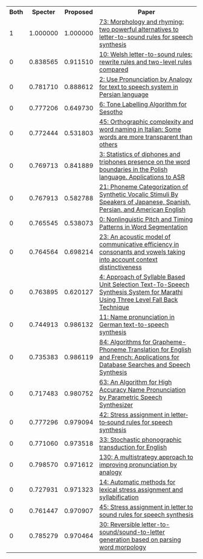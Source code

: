 <html><table><tr>
<th>Both</th>
<th>Specter</th>
<th>Proposed</th>
<th>Paper</th>
</tr>
<tr>
<td>1</td>
<td>1.000000</td>
<td>1.000000</td>
<td><a href="https://www.semanticscholar.org/paper/5042cea2b584fbdfe3126bd5b3f4c65ec95e2fa1">73: Morphology and rhyming: two powerful alternatives to letter-to-sound rules for speech synthesis</a></td>
</tr>
<tr>
<td>0</td>
<td>0.838565</td>
<td>0.911510</td>
<td><a href="https://www.semanticscholar.org/paper/5e5ca3a77b2be12d8108552821b0e3b49ef5a26b">10: Welsh letter-to-sound rules: rewrite rules and two-level rules compared</a></td>
</tr>
<tr>
<td>0</td>
<td>0.781710</td>
<td>0.888612</td>
<td><a href="https://www.semanticscholar.org/paper/de95b9a383c60f03714b003d4aa9d7f85af5905c">2: Use Pronunciation by Analogy for text to speech system in Persian language</a></td>
</tr>
<tr>
<td>0</td>
<td>0.777206</td>
<td>0.649730</td>
<td><a href="https://www.semanticscholar.org/paper/1d26efebb4d5ecf2ecc844e8fac22e13a630bd8b">6: Tone Labelling Algorithm for Sesotho</a></td>
</tr>
<tr>
<td>0</td>
<td>0.772444</td>
<td>0.531803</td>
<td><a href="https://www.semanticscholar.org/paper/7e9d20c26ea9baaf6e4e728dbb45342ebf2744ba">45: Orthographic complexity and word naming in Italian: Some words are more transparent than others</a></td>
</tr>
<tr>
<td>0</td>
<td>0.769713</td>
<td>0.841889</td>
<td><a href="https://www.semanticscholar.org/paper/cb2b557137c2a7a40259d67975e804c5b356bb81">3: Statistics of diphones and triphones presence on the word boundaries in the Polish language. Applications to ASR</a></td>
</tr>
<tr>
<td>0</td>
<td>0.767913</td>
<td>0.582788</td>
<td><a href="https://www.semanticscholar.org/paper/1283641ea0622984b838f9588c753b90aa0ae4af">21: Phoneme Categorization of Synthetic Vocalic Stimuli By Speakers of Japanese, Spanish, Persian, and American English</a></td>
</tr>
<tr>
<td>0</td>
<td>0.765545</td>
<td>0.538073</td>
<td><a href="https://www.semanticscholar.org/paper/e531055d28931f6eb9c38c542b7d4a080e2d360a">0: Nonlinguistic Pitch and Timing Patterns in Word Segmentation</a></td>
</tr>
<tr>
<td>0</td>
<td>0.764564</td>
<td>0.698214</td>
<td><a href="https://www.semanticscholar.org/paper/e98b6fde675d3dd9e5184a527b1b74a36cf44a1a">23: An acoustic model of communicative efficiency in consonants and vowels taking into account context distinctiveness</a></td>
</tr>
<tr>
<td>0</td>
<td>0.763895</td>
<td>0.620127</td>
<td><a href="https://www.semanticscholar.org/paper/4820837ada232d8ed6520462048157f0310067da">4: Approach of Syllable Based Unit Selection Text-To-Speech Synthesis System for Marathi Using Three Level Fall Back Technique</a></td>
</tr>
<tr>
<td>0</td>
<td>0.744913</td>
<td>0.986132</td>
<td><a href="https://www.semanticscholar.org/paper/88c4d25545a8558af567ca743c4b0aa7c42b3718">11: Name pronunciation in German text-to-speech synthesis</a></td>
</tr>
<tr>
<td>0</td>
<td>0.735383</td>
<td>0.986119</td>
<td><a href="https://www.semanticscholar.org/paper/2a792467c88452a0013c2b61aecfb23cf178e015">84: Algorithms for Grapheme-Phoneme Translation for English and French: Applications for Database Searches and Speech Synthesis</a></td>
</tr>
<tr>
<td>0</td>
<td>0.717483</td>
<td>0.980752</td>
<td><a href="https://www.semanticscholar.org/paper/ba3eb01f55cd6d65d50c9dd93baa7db993de4c24">63: An Algorithm for High Accuracy Name Pronunciation by Parametric Speech Synthesizer</a></td>
</tr>
<tr>
<td>0</td>
<td>0.777296</td>
<td>0.979094</td>
<td><a href="https://www.semanticscholar.org/paper/c5d27fa0b0559a34f61b581ddd8a7bf160e3f119">42: Stress assignment in letter‐to‐sound rules for speech synthesis</a></td>
</tr>
<tr>
<td>0</td>
<td>0.771060</td>
<td>0.973518</td>
<td><a href="https://www.semanticscholar.org/paper/160654624506e9a1d0beed7147322aee546ab034">33: Stochastic phonographic transduction for English</a></td>
</tr>
<tr>
<td>0</td>
<td>0.798570</td>
<td>0.971612</td>
<td><a href="https://www.semanticscholar.org/paper/18ff4f15416e34d9a56142e6f5d491567934e4fb">130: A multistrategy approach to improving pronunciation by analogy</a></td>
</tr>
<tr>
<td>0</td>
<td>0.727931</td>
<td>0.971323</td>
<td><a href="https://www.semanticscholar.org/paper/5b0caea790e50adc5f3d1291101aee2da3ebd19a">14: Automatic methods for lexical stress assignment and syllabification</a></td>
</tr>
<tr>
<td>0</td>
<td>0.761447</td>
<td>0.970907</td>
<td><a href="https://www.semanticscholar.org/paper/6bfae86f0f2e3e721eb3203b956129329a4e2fc7">45: Stress assignment in letter to sound rules for speech synthesis</a></td>
</tr>
<tr>
<td>0</td>
<td>0.785279</td>
<td>0.970464</td>
<td><a href="https://www.semanticscholar.org/paper/2916777b544608146253d0ef7b3260335d59e689">30: Reversible letter-to-sound/sound-to-letter generation based on parsing word morpology</a></td>
</tr>
</table></html>
